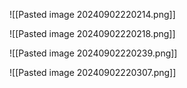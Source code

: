 ![[Pasted image 20240902220214.png]]

![[Pasted image 20240902220218.png]]


![[Pasted image 20240902220239.png]]

![[Pasted image 20240902220307.png]]
